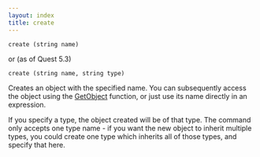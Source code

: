 ```yaml
---
layout: index
title: create
---
```


    create (string name)

or (as of Quest 5.3)

    create (string name, string type)

Creates an object with the specified name. You can subsequently access the object using the [GetObject](../functions/getobject.html) function, or just use its name directly in an expression.

If you specify a type, the object created will be of that type. The command only accepts one type name - if you want the new object to inherit multiple types, you could create one type which inherits all of those types, and specify that here.
